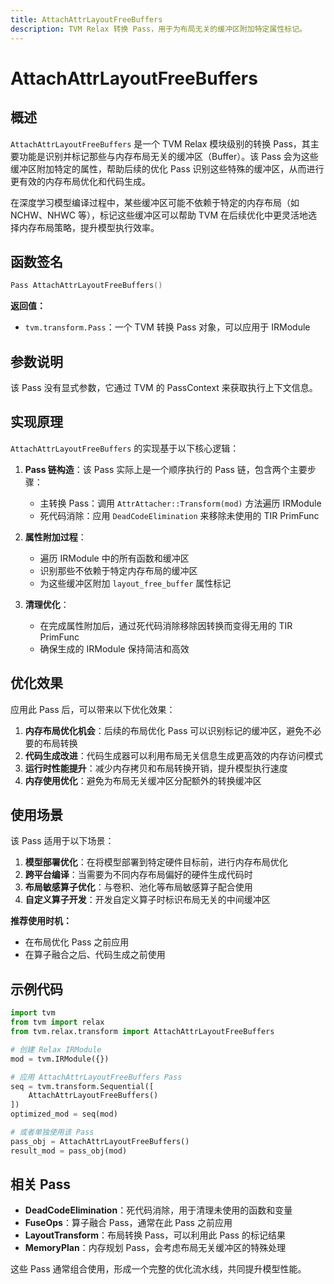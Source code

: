 ```yaml
---
title: AttachAttrLayoutFreeBuffers
description: TVM Relax 转换 Pass，用于为布局无关的缓冲区附加特定属性标记。
---
```


# AttachAttrLayoutFreeBuffers

## 概述

`AttachAttrLayoutFreeBuffers` 是一个 TVM Relax 模块级别的转换 Pass，其主要功能是识别并标记那些与内存布局无关的缓冲区（Buffer）。该 Pass 会为这些缓冲区附加特定的属性，帮助后续的优化 Pass 识别这些特殊的缓冲区，从而进行更有效的内存布局优化和代码生成。

在深度学习模型编译过程中，某些缓冲区可能不依赖于特定的内存布局（如 NCHW、NHWC 等），标记这些缓冲区可以帮助 TVM 在后续优化中更灵活地选择内存布局策略，提升模型执行效率。

## 函数签名

```cpp
Pass AttachAttrLayoutFreeBuffers()
```

**返回值：**
- `tvm.transform.Pass`：一个 TVM 转换 Pass 对象，可以应用于 IRModule

## 参数说明

该 Pass 没有显式参数，它通过 TVM 的 PassContext 来获取执行上下文信息。

## 实现原理

`AttachAttrLayoutFreeBuffers` 的实现基于以下核心逻辑：

1. **Pass 链构造**：该 Pass 实际上是一个顺序执行的 Pass 链，包含两个主要步骤：
   - 主转换 Pass：调用 `AttrAttacher::Transform(mod)` 方法遍历 IRModule
   - 死代码消除：应用 `DeadCodeElimination` 来移除未使用的 TIR PrimFunc

2. **属性附加过程**：
   - 遍历 IRModule 中的所有函数和缓冲区
   - 识别那些不依赖于特定内存布局的缓冲区
   - 为这些缓冲区附加 `layout_free_buffer` 属性标记

3. **清理优化**：
   - 在完成属性附加后，通过死代码消除移除因转换而变得无用的 TIR PrimFunc
   - 确保生成的 IRModule 保持简洁和高效

## 优化效果

应用此 Pass 后，可以带来以下优化效果：

1. **内存布局优化机会**：后续的布局优化 Pass 可以识别标记的缓冲区，避免不必要的布局转换
2. **代码生成改进**：代码生成器可以利用布局无关信息生成更高效的内存访问模式
3. **运行时性能提升**：减少内存拷贝和布局转换开销，提升模型执行速度
4. **内存使用优化**：避免为布局无关缓冲区分配额外的转换缓冲区

## 使用场景

该 Pass 适用于以下场景：

1. **模型部署优化**：在将模型部署到特定硬件目标前，进行内存布局优化
2. **跨平台编译**：当需要为不同内存布局偏好的硬件生成代码时
3. **布局敏感算子优化**：与卷积、池化等布局敏感算子配合使用
4. **自定义算子开发**：开发自定义算子时标识布局无关的中间缓冲区

**推荐使用时机：**
- 在布局优化 Pass 之前应用
- 在算子融合之后、代码生成之前使用

## 示例代码

```python
import tvm
from tvm import relax
from tvm.relax.transform import AttachAttrLayoutFreeBuffers

# 创建 Relax IRModule
mod = tvm.IRModule({})

# 应用 AttachAttrLayoutFreeBuffers Pass
seq = tvm.transform.Sequential([
    AttachAttrLayoutFreeBuffers()
])
optimized_mod = seq(mod)

# 或者单独使用该 Pass
pass_obj = AttachAttrLayoutFreeBuffers()
result_mod = pass_obj(mod)
```

## 相关 Pass

- **DeadCodeElimination**：死代码消除，用于清理未使用的函数和变量
- **FuseOps**：算子融合 Pass，通常在此 Pass 之前应用
- **LayoutTransform**：布局转换 Pass，可以利用此 Pass 的标记结果
- **MemoryPlan**：内存规划 Pass，会考虑布局无关缓冲区的特殊处理

这些 Pass 通常组合使用，形成一个完整的优化流水线，共同提升模型性能。
